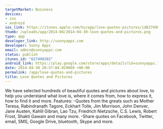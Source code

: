 ```yaml
--- 
targetMarket: Business
devices: 
- ios
- android
ios_link: https://itunes.apple.com/hu/app/love-quotes-pictures/id627498202?mt=8
thumb: /uploads/app/2014-04/2014-04-30-love-quotes-and-pictures.png
type: app
developer_link: http://sunnyappz.com
developer: Sunny Appz
email: admin@sunnyappz.com
status: publish
itunes_id: "627498202"
android_link: https://play.google.com/store/apps/details?id=sunnyappz.lovequotes
date: 2014-04-30 20:57:04.029069 +00:00
permalink: /app/love-quotes-and-pictures
title: Love Quotes and Pictures
---
```


We have selected hundreds of beautiful quotes and pictures about love, to help you understand what love is, where it comes from, how to express it, how to find it and more.
Features:
-Quotes from the greats such as Mother Teresa, Rabindranath Tagore, Eckhart Tolle, Jim Morrison, John Denver, Jane Austen, Kahlil Gibran, Lao Tzu, Friedrich Nietzsche, C.S. Lewis, Robert Frost, Shakti Gawain and many more.
-Share quotes on Facebook, Twitter, email, SMS, Google Drive, bluetooth, Skype and more.
